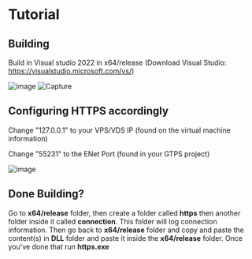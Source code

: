 # Tutorial

## Building
Build in Visual studio 2022 in x64/release  (Download Visual Studio: https://visualstudio.microsoft.com/vs/)

![image](https://user-images.githubusercontent.com/89754898/213894062-05d15d9a-d6f9-4d0c-bd17-c69b3793332f.png)
![Capture](https://user-images.githubusercontent.com/89754898/213894208-c392011a-a4cd-41fb-83b2-2d0f657972f8.PNG)


## Configuring HTTPS accordingly
Change "127.0.0.1" to your VPS/VDS IP (found on the virtual machine information)

Change "55231" to the ENet Port (found in your GTPS project)

![image](https://user-images.githubusercontent.com/89754898/213894101-91c602c1-00ea-415e-b0b4-e9aec84d0f5c.png)

## Done Building?
Go to **x64/release** folder, then create a folder called **https** then another folder inside it called **connection**. This folder will log connection information.
Then go back to **x64/release** folder and copy and paste the content(s) in **DLL** folder and paste it inside the **x64/release** folder.
Once you've done that run **https.exe**
